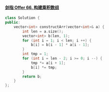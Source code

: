 #### [剑指 Offer 66. 构建乘积数组](https://leetcode-cn.com/problems/gou-jian-cheng-ji-shu-zu-lcof/)

```cpp
class Solution {
public:
    vector<int> constructArr(vector<int>& a) {
        int len = a.size();
        vector<int> b(len, 1);
        for (int i = 1; i < len; i ++) {
            b[i] = b[i - 1] * a[i - 1];
        }
        int tmp = 1;
        for (int i = len - 2; i >= 0; i --) {
            tmp *= a[i + 1];
            b[i] *= tmp;
        }
        return b;
    }
};
```


